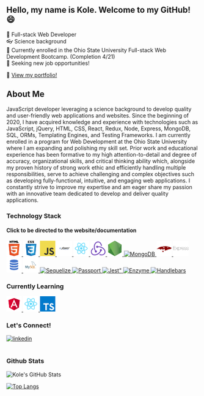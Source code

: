 ## Hello, my name is Kole. Welcome to my GitHub! 😄

💪 Full-stack Web Developer  
👓 Science background  
🌱 Currently enrolled in the Ohio State University Full-stack Web Development Bootcamp. (Completion 4/21)  
👀 Seeking new job opportunities!  

📂 [View my portfolio!](https://jkg-portfolio-2.herokuapp.com/)

## About Me
JavaScript developer leveraging a science background to develop quality and user-friendly web applications and websites. Since the beginning of 2020, I have acquired knowledge and experience with technologies such as JavaScript, jQuery, HTML, CSS, React, Redux, Node, Express, MongoDB, SQL, ORMs, Templating Engines, and Testing Frameworks. I am currently enrolled in a program for Web Development at the Ohio State University where I am expanding and polishing my skill set. Prior work and educational experience has been formative to my high attention-to-detail and degree of accuracy, organizational skills, and critical thinking ability which, alongside my proven history of strong work ethic and efficiently handling multiple responsibilities, serve to achieve challenging and complex objectives such as developing fully-functional, intuitive, and engaging web applications. I constantly strive to improve my expertise and am eager share my passion with an innovative team dedicated to develop and deliver quality applications.

### Technology Stack
#### Click to be directed to the website/documentation

<a href='https://developer.mozilla.org/en-US/docs/Web/Guide/HTML/HTML5'>
  <img alt="HTML5" width="40px" src="https://raw.githubusercontent.com/github/explore/80688e429a7d4ef2fca1e82350fe8e3517d3494d/topics/html/html.png" />
</a>
<a align=left href='https://developer.mozilla.org/en-US/docs/Web/CSS'>
  <img alt="CSS3" width="40px" src="https://raw.githubusercontent.com/github/explore/80688e429a7d4ef2fca1e82350fe8e3517d3494d/topics/css/css.png" />
</a>
<a align=left href='https://www.javascript.com/'>
  <img alt="JavaScript" width="40x" src="https://raw.githubusercontent.com/github/explore/80688e429a7d4ef2fca1e82350fe8e3517d3494d/topics/javascript/javascript.png" />
</a>
<a align=left href='https://jquery.com/'>
  <img alt="jQuery" width="40x" src="https://raw.githubusercontent.com/github/explore/80688e429a7d4ef2fca1e82350fe8e3517d3494d/topics/jquery/jquery.png" />
</a>
<a align=left href='https://reactjs.org/'>
  <img alt="React" width="40px" src="https://raw.githubusercontent.com/github/explore/80688e429a7d4ef2fca1e82350fe8e3517d3494d/topics/react/react.png" />
</a>
<a align=left href='https://redux.js.org/'>
  <img alt="Redux" width="40px" src="https://raw.githubusercontent.com/github/explore/80688e429a7d4ef2fca1e82350fe8e3517d3494d/topics/redux/redux.png" />
</a>
<a align=left href='https://nodejs.org/en/'>
  <img alt="Node" width="40px" src="https://raw.githubusercontent.com/github/explore/80688e429a7d4ef2fca1e82350fe8e3517d3494d/topics/nodejs/nodejs.png" />
</a>
<a align=left href='https://www.mongodb.com/2'>
  <img alt="MongoDB" width="40px" src="https://www.instana.com/media//01_INSTANA_IconSet_MongoDB.svg" />
</a>
<a align=left href='https://mongoosejs.com/'>
  <img alt="Mongoose" width="40px" src="https://raw.githubusercontent.com/github/explore/80688e429a7d4ef2fca1e82350fe8e3517d3494d/topics/mongoose/mongoose.png" />
</a>
<a align=left href='https://expressjs.com/'>
  <img alt="Express" width="40px" src="https://raw.githubusercontent.com/github/explore/80688e429a7d4ef2fca1e82350fe8e3517d3494d/topics/express/express.png" />
</a>
<a align=left href='https://www.iso.org/standard/63555.html'>
  <img alt="SQL" width="40px" src="https://raw.githubusercontent.com/github/explore/80688e429a7d4ef2fca1e82350fe8e3517d3494d/topics/sql/sql.png" />
</a>
<a align=left href='https://www.mysql.com/'>
  <img alt="mySQL" width="40px" src="https://raw.githubusercontent.com/github/explore/80688e429a7d4ef2fca1e82350fe8e3517d3494d/topics/mysql/mysql.png" />
</a>
<a align=left href='https://sequelize.org/'>
  <img alt="Sequelize" width="40px" src="https://cdn.iconscout.com/icon/free/png-512/sequelize-1175001.png" />
</a>
<a align=left href='http://www.passportjs.org/'>
  <img alt="Passport" width="40px" src="https://avatars.githubusercontent.com/u/1160530?s=200&v=4" />
</a>
<a align=left href='https://jestjs.io/'>
  <img alt=Jest" width="40px" src="https://www.pngkin.com/mnp/116-1160891.png" />
</a>
<a align=left href='https://enzymejs.github.io/enzyme/'>
  <img alt="Enzyme" width="40px" src="https://cdn2.iconfinder.com/data/icons/social-icons-33/128/Airbnb-512.png" />
</a>
<a align=left href='https://handlebarsjs.com/'>
  <img alt="Handlebars" width="40px" src="https://cdn.iconscout.com/icon/free/png-512/handlebars-282936.png" />
</a>
                                                                                                         
<br />

### Currently Learning
<a href='https://handlebarsjs.com/'>
  <img alt="Angular" width="40px" src="https://raw.githubusercontent.com/github/explore/80688e429a7d4ef2fca1e82350fe8e3517d3494d/topics/angular/angular.png" />
</a>
<a align=left href='https://reactnative.dev/'>
  <img alt="React Native" width="40px" src="https://raw.githubusercontent.com/github/explore/80688e429a7d4ef2fca1e82350fe8e3517d3494d/topics/react-native/react-native.png" />
</a>
<a align=left href='https://www.typescriptlang.org/'>
  <img alt="TypeScript" width="40px" src="https://raw.githubusercontent.com/github/explore/80688e429a7d4ef2fca1e82350fe8e3517d3494d/topics/typescript/typescript.png" />
</a>

<br />

### Let's Connect!
<a href='https://www.linkedin.com/in/jkole822/'>
  <img alt='linkedin' src="https://img.shields.io/badge/LinkedIn-0077B5?style=for-the-badge&logo=linkedin&logoColor=white" />
</a>

<br />
<br />

### Github Stats

<img alt="Kole's GitHub Stats" src="https://github-readme-stats-black-nine-15.vercel.app/api?username=jkole822&show_icons=true&hide_border=true&hide=stars&theme=react" />

<br />

[![Top Langs](https://github-readme-stats.vercel.app/api/top-langs/?username=jkole822)](https://github.com/anuraghazra/github-readme-stats)





